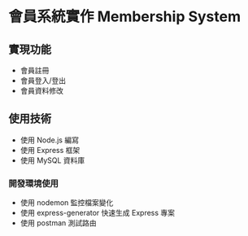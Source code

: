 # 會員系統實作 Membership System

## 實現功能
- 會員註冊
- 會員登入/登出
- 會員資料修改

## 使用技術
- 使用 Node.js 編寫
- 使用 Express 框架
- 使用 MySQL 資料庫

### 開發環境使用
- 使用 nodemon 監控檔案變化
- 使用 express-generator 快速生成 Express 專案
- 使用 postman 測試路由
